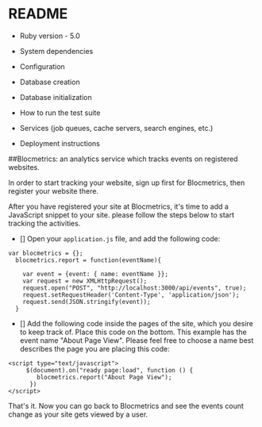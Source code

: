 # README

* Ruby version - 5.0

* System dependencies

* Configuration

* Database creation

* Database initialization

* How to run the test suite

* Services (job queues, cache servers, search engines, etc.)

* Deployment instructions


##Blocmetrics: an analytics service which tracks events on registered websites.

In order to start tracking your website, sign up first for Blocmetrics, then register your website there.

After you have registered your site at Blocmetrics, it's time to add a JavaScript snippet to your site. please follow the steps below to start tracking the activities.

- [] Open your `application.js` file, and add the following code:

```
var blocmetrics = {};
  blocmetrics.report = function(eventName){

    var event = {event: { name: eventName }};
    var request = new XMLHttpRequest();
    request.open("POST", "http://localhost:3000/api/events", true);
    request.setRequestHeader('Content-Type', 'application/json');
    request.send(JSON.stringify(event));
  }
```

- [] Add the following code inside the pages of the site, which you desire to keep track of. Place this code on the bottom. This example has the event name "About Page View". Please feel free to choose a name best describes the page you are placing this code:

```
<script type="text/javascript">
     $(document).on("ready page:load", function () {
        blocmetrics.report("About Page View");
      })
</script>
```

That's it. Now you can go back to Blocmetrics and see the events count change as your site gets viewed by a user.
